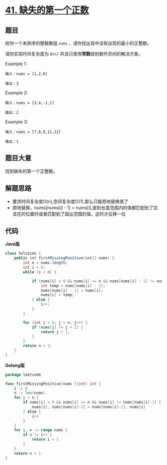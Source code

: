 # [41. 缺失的第一个正数](https://leetcode-cn.com/problems/first-missing-positive/description/)

## 题目

给你一个未排序的整数数组 `nums` ，请你找出其中没有出现的最小的正整数。

请你实现时间复杂度为 `O(n)` 并且只使用**常数**级别额外空间的解决方案。

Example 1:  

```
输入：nums = [1,2,0]

输出：3  
```

Example 2:  

```
输入：nums = [3,4,-1,1]
  
输出：2
```

Example 3:  

```
输入：nums = [7,8,9,11,12]

输出：1 
```


## 题目大意

找到缺失的第一个正整数。

## 解题思路


- 要求时间复杂度O(n),空间复杂度O(1),那么只能原地替换值了
- 原地替换，nums[nums[i] - 1] = nums[i],直到长度范围内的值都匹配到了应该在的位置时或者匹配到了超出范围的值，这时才后移一位


## 代码

**Java版**

```java
class Solution {
    public int firstMissingPositive(int[] nums) {
        int n = nums.length;
        int i = 0;
        while (i < n) {

            if (nums[i] > 0 && nums[i] <= n && nums[nums[i] - 1] != nums[i]) {
                int temp = nums[nums[i] - 1];
                nums[nums[i] - 1] = nums[i];
                nums[i] = temp;
            } else {
                i++;
            }
        }

        for (int j = 0; j < n; j++) {
            if (nums[j] != j + 1) {
                return j + 1;
            }
        }
        return n + 1;
    }
}
```

**Golang版**

```go
package leetcode

func firstMissingPositive(nums []int) int {
	i := 0
	n := len(nums)
	for i < n {
		if nums[i] > 0 && nums[i] <= n && nums[i] != nums[nums[i]-1] {
			nums[i], nums[nums[i]-1] = nums[nums[i]-1], nums[i]
		} else {
			i++
		}
	}
	for i, v := range nums {
		if v != i+1 {
			return i + 1
		}
	}
	return n + 1
}
```